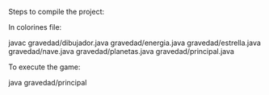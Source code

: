 Steps to compile the project:

In colorines file:

javac gravedad/dibujador.java gravedad/energia.java gravedad/estrella.java gravedad/nave.java gravedad/planetas.java gravedad/principal.java

To execute the game:

java gravedad/principal
